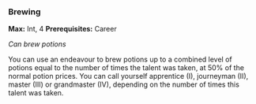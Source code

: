 
### Brewing
**Max:** Int, 4
**Prerequisites:** Career

_Can brew potions_

You can use an endeavour to brew potions up to a combined level of potions equal to the number of times the talent was taken, at 50% of the normal potion prices. You can call yourself apprentice (I), journeyman (II), master (III) or grandmaster (IV), depending on the number of times this talent was taken.
